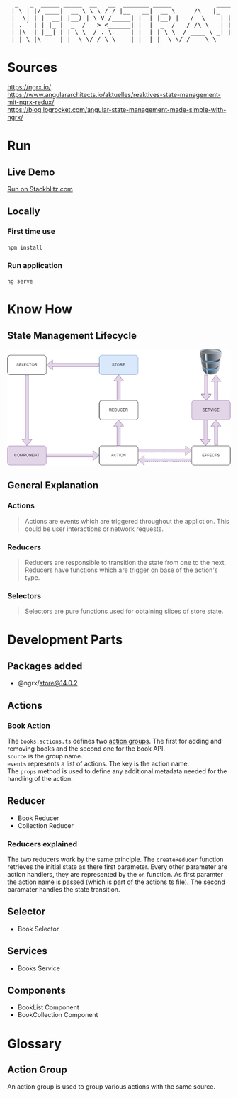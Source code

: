 <pre>
  _   _  _____ _____  __   __  _______ _____            _____ _   _ _____ _   _  _____ 
 | \ | |/ ____|  __ \ \ \ / / |__   __|  __ \     /\   |_   _| \ | |_   _| \ | |/ ____|
 |  \| | |  __| |__) | \ V /_____| |  | |__) |   /  \    | | |  \| | | | |  \| | |  __ 
 | . ` | | |_ |  _  /   > <______| |  |  _  /   / /\ \   | | | . ` | | | | . ` | | |_ |
 | |\  | |__| | | \ \  / . \     | |  | | \ \  / ____ \ _| |_| |\  |_| |_| |\  | |__| |
 |_| \_|\_____|_|  \_\/_/ \_\    |_|  |_|  \_\/_/    \_\_____|_| \_|_____|_| \_|\_____|
</pre>
# Sources
https://ngrx.io/</br>
https://www.angulararchitects.io/aktuelles/reaktives-state-management-mit-ngrx-redux/</br>
https://blog.logrocket.com/angular-state-management-made-simple-with-ngrx/

# Run
## Live Demo
<a href="https://stackblitz.com/github/Lachi90/ngrx-training/tree/main/ngrx-training" target="_blank">Run on Stackblitz.com</a>

## Locally
### First time use
`npm install`

### Run application
`ng serve`

# Know How
## State Management Lifecycle
<img src="./readme/ngrx-state-management-lifecycle.drawio.png">

## General Explanation
### Actions
> Actions are events which are triggered throughout the appliction. This could be user interactions or network requests.

### Reducers
> Reducers are responsible to transition the state from one to the next. Reducers have functions which are trigger on base of the action's type.

### Selectors
> Selectors are pure functions used for obtaining slices of store state.

# Development Parts
## Packages added
- @ngrx/store@14.0.2

## Actions
### Book Action
The `books.actions.ts` defines two [action groups](#action-group). The first for adding and removing books and the second one for the book API.</br>
`source` is the group name.</br>
`events` represents a list of actions. The key is the action name.</br>
The `props` method is used to define any additional metadata needed for the handling of the action.

## Reducer
- Book Reducer
- Collection Reducer

### Reducers explained
The two reducers work by the same principle. The `createReducer` function retrieves the initial state as there first parameter. 
Every other parameter are action handlers, they are represented by the `on` function. As first paramter the action name is passed (which is part of the actions ts file). The second paramater handles the state transition. 

## Selector
- Book Selector

## Services
- Books Service

## Components
- BookList Component
- BookCollection Component

# Glossary
## Action Group
An action group is used to group various actions with the same source.